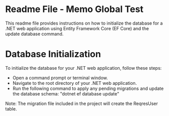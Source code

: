 # Readme File - Memo Global Test

This readme file provides instructions on how to initialize the database for a .NET web application using Entity Framework Core (EF Core)
and the update database command.

# Database Initialization

To initialize the database for your .NET web application, follow these steps:
* Open a command prompt or terminal window.
* Navigate to the root directory of your .NET web application.
* Run the following command to apply any pending migrations and update the database schema: "dotnet ef database update"

Note: The migration file included in the project will create the ReqresUser table.


